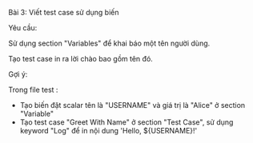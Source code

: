 Bài 3: Viết test case sử dụng biến

Yêu cầu:

Sử dụng section "Variables" để khai báo một tên người dùng.

Tạo test case in ra lời chào bao gồm tên đó.

Gợi ý:

Trong file test :
- Tạo biến đặt scalar tên là "USERNAME" và giá trị là "Alice" ở section "Variable" 
- Tạo test case "Greet With Name" ở section "Test Case", sử dụng keyword "Log" để in nội dung 'Hello, ${USERNAME}!'